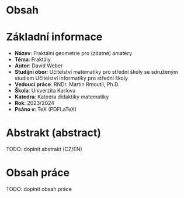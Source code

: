 # Obsah

# Základní informace
- **Název**: Fraktální geometrie pro (zdatné) amatéry
- **Téma**: Fraktály
- **Autor**: David Weber
- **Studijní obor**: Učitelství matematiky pro střední školy se sdruženým studiem Učitelství informatiky pro střední školy
- **Vedoucí práce**: RNDr. Martin Rmoutil, Ph.D.
- **Škola**: Univerzita Karlova
- **Katedra**: Katedra didaktiky matematiky
- **Rok**: 2023/2024
- **Psáno v**: TeX (PDFLaTeX)

# Abstrakt (abstract)
TODO: doplnit abstrakt (CZ/EN)

# Obsah práce
TODO: doplnit obsah práce